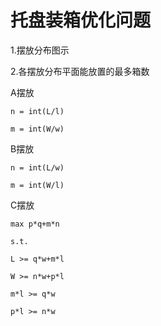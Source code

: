 # 托盘装箱优化问题

1.摆放分布图示

2.各摆放分布平面能放置的最多箱数


A摆放

    n = int(L/l)
    
    m = int(W/w)


B摆放

    n = int(L/w)
    
    m = int(W/l)



C摆放

    max p*q+m*n
    
    s.t.
    
    L >= q*w+m*l
    
    W >= n*w+p*l
    
    m*l >= q*w
    
    p*l >= n*w

